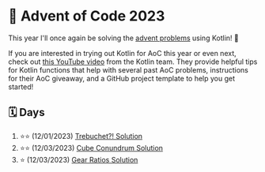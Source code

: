 # :christmas_tree: Advent of Code 2023

This year I'll once again be solving the [advent problems](https://adventofcode.com/) using Kotlin! :clinking_glasses:

If you are interested in trying out Kotlin for AoC this year or even next, check out [this YouTube video](https://youtu.be/6-XSehwRgSY) from the Kotlin team. They provide helpful tips for Kotlin functions that help with several past AoC problems, instructions for their AoC giveaway, and a GitHub project template to help you get started!

## :spiral_calendar: Days

1. :star::star: (12/01/2023) [Trebuchet?! Solution](src/main/kotlin/Day01.kt)
2. :star::star: (12/03/2023) [Cube Conundrum Solution](src/main/kotlin/Day02.kt)
2. :star:  (12/03/2023) [Gear Ratios Solution](src/main/kotlin/Day03.kt)
